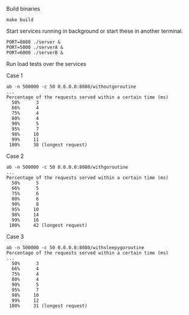 
Build binaries

    make build

Start services running in background or start these in another terminal.

    PORT=8080 ./server &
    PORT=5000 ./serverA &
    PORT=6000 ./serverB &

Run load tests over the services

Case 1

    ab -n 500000 -c 50 0.0.0.0:8080/withoutgoroutine
    ...
    Percentage of the requests served within a certain time (ms)
      50%      3
      66%      4
      75%      4
      80%      4
      90%      5
      95%      7
      98%     10
      99%     11
     100%     38 (longest request)

Case 2

    ab -n 500000 -c 50 0.0.0.0:8080/withgoroutine
    ...
    Percentage of the requests served within a certain time (ms)
      50%      5
      66%      5
      75%      6
      80%      6
      90%      8
      95%     10
      98%     14
      99%     16
     100%     42 (longest request)


Case 3

    ab -n 500000 -c 50 0.0.0.0:8080/withsleepygoroutine
    Percentage of the requests served within a certain time (ms)
    ...
      50%      3
      66%      4
      75%      4
      80%      4
      90%      5
      95%      7
      98%     10
      99%     12
     100%     31 (longest request)

